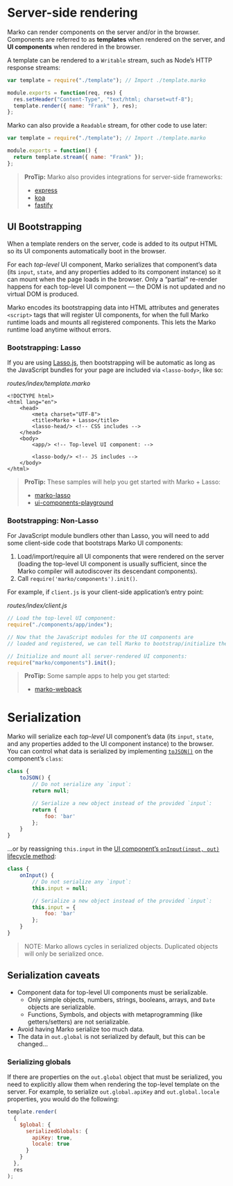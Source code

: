 # Server-side rendering

Marko can render components on the server and/or in the browser. Components are referred to as **templates** when rendered on the server, and **UI components** when rendered in the browser.

A template can be rendered to a `Writable` stream, such as Node’s HTTP response streams:

```js
var template = require("./template"); // Import ./template.marko

module.exports = function(req, res) {
  res.setHeader("Content-Type", "text/html; charset=utf-8");
  template.render({ name: "Frank" }, res);
};
```

Marko can also provide a `Readable` stream, for other code to use later:

```js
var template = require("./template"); // Import ./template.marko

module.exports = function() {
  return template.stream({ name: "Frank" });
};
```

> **ProTip:** Marko also provides integrations for server-side frameworks:
>
> - [express](./express.md)
> - [koa](./koa.md)
> - [fastify](./fastify.md)

## UI Bootstrapping

When a template renders on the server, code is added to its output HTML so its UI components automatically boot in the browser.

For each _top-level_ UI component, Marko serializes that component’s data (its `input`, `state`, and any properties added to its component instance) so it can mount when the page loads in the browser. Only a “partial” re-render happens for each top-level UI component — the DOM is not updated and no virtual DOM is produced.

Marko encodes its bootstrapping data into HTML attributes and generates `<script>` tags that will register UI components, for when the full Marko runtime loads and mounts all registered components. This lets the Marko runtime load anytime without errors.

### Bootstrapping: Lasso

If you are using [Lasso.js](https://github.com/lasso-js/lasso), then bootstrapping will be automatic as long as the JavaScript bundles for your page are included via `<lasso-body>`, like so:

_routes/index/template.marko_

```marko
<!DOCTYPE html>
<html lang="en">
    <head>
        <meta charset="UTF-8">
        <title>Marko + Lasso</title>
        <lasso-head/> <!-- CSS includes -->
    </head>
    <body>
        <app/> <!-- Top-level UI component: -->

        <lasso-body/> <!-- JS includes -->
    </body>
</html>
```

> **ProTip:** These samples will help you get started with Marko + Lasso:
>
> - [marko-lasso](https://github.com/marko-js/examples/tree/master/examples/lasso-express)
> - [ui-components-playground](https://github.com/marko-js/examples/tree/master/examples/ui-components-playground)

### Bootstrapping: Non-Lasso

For JavaScript module bundlers other than Lasso, you will need to add some client-side code that bootstraps Marko UI components:

1. Load/import/require all UI components that were rendered on the server (loading the top-level UI component is usually sufficient, since the Marko compiler will autodiscover its descendant components).
2. Call `require('marko/components').init()`.

For example, if `client.js` is your client-side application’s entry point:

_routes/index/client.js_

```js
// Load the top-level UI component:
require("./components/app/index");

// Now that the JavaScript modules for the UI components are
// loaded and registered, we can tell Marko to bootstrap/initialize the app

// Initialize and mount all server-rendered UI components:
require("marko/components").init();
```

> **ProTip:** Some sample apps to help you get started:
>
> - [marko-webpack](https://github.com/marko-js/examples/tree/master/examples/webpack-express)

# Serialization

Marko will serialize each _top-level_ UI component’s data (its `input`, `state`, and any properties added to the UI component instance) to the browser. You can control what data is serialized by implementing [`toJSON()`](https://developer.mozilla.org/en-US/docs/Web/JavaScript/Reference/Global_Objects/JSON/stringify) on the component’s `class`:

```js
class {
    toJSON() {
        // Do not serialize any `input`:
        return null;

        // Serialize a new object instead of the provided `input`:
        return {
            foo: 'bar'
        };
    }
}
```


…or by reassigning `this.input` in the [UI component’s `onInput(input, out)` lifecycle method](https://markojs.com/docs/class-components/#lifecycle-event-methods):

```js
class {
    onInput() {
        // Do not serialize any `input`:
        this.input = null;

        // Serialize a new object instead of the provided `input`:
        this.input = {
            foo: 'bar'
        };
    }
}
```

> NOTE: Marko allows cycles in serialized objects. Duplicated objects will only be serialized once.

## Serialization caveats

- Component data for top-level UI components must be serializable.
  - Only simple objects, numbers, strings, booleans, arrays, and `Date` objects are serializable.
  - Functions, Symbols, and objects with metaprogramming (like getters/setters) are not serializable.
- Avoid having Marko serialize too much data.
- The data in `out.global` is not serialized by default, but this can be changed…

### Serializing globals

If there are properties on the `out.global` object that must be serialized, you need to explicitly allow them when rendering the top-level template on the server. For example, to serialize `out.global.apiKey` and `out.global.locale` properties, you would do the following:

```js
template.render(
  {
    $global: {
      serializedGlobals: {
        apiKey: true,
        locale: true
      }
    }
  },
  res
);
```
